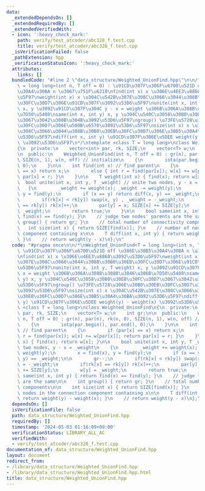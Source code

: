 ```yaml
---
data:
  _extendedDependsOn: []
  _extendedRequiredBy: []
  _extendedVerifiedWith:
  - icon: ':heavy_check_mark:'
    path: verify/test_atcoder/abc328_f.test.cpp
    title: verify/test_atcoder/abc328_f.test.cpp
  _isVerificationFailed: false
  _pathExtension: hpp
  _verificationStatusIcon: ':heavy_check_mark:'
  attributes:
    links: []
  bundledCode: "#line 2 \"data_structure/Weighted_UnionFind.hpp\"\n\n/*\nWeighted_UnionFind<T\
    \ = long long>(int n, T off = 0) : \u91CD\u307F\u306F\u6700\u521D off \u306E\u30B5\
    \u30A4\u30BA n \u3067\u751F\u6210\nfind(int x) x \u306E\u4EE3\u8868\u3092\u53D6\
    \u5F97\nweight(int x) x \u304C\u542B\u307E\u308C\u3066\u3044\u308B\u30B0\u30EB\
    \u30FC\u30D7\u306E\u91CD\u307F\u3092\u53D6\u5F97\nunite(int x, int y, T weight)\
    \ x, y \u3092\u91CD\u307F\u304C y - x = weight \u306B\u306A\u308B\u3088\u3046\u306B\
    \u7D50\u5408\nsame(int x, int y) x, y \u304C\u540C\u3058\u30B0\u30EB\u30FC\u30D7\
    \u3067\u3042\u308B\u304B\u3092\u53D6\u5F97\ngroup() \u73FE\u5728\u306E\u30B0\u30EB\
    \u30FC\u30D7\u306E\u500B\u6570\u3092\u53D6\u5F97\nsize(int x) x \u304C\u542B\u307E\
    \u308C\u3066\u3044\u308B\u30B0\u30EB\u30FC\u30D7\u306E\u30B5\u30A4\u30BA\u3092\
    \u53D6\u5F97\ndiff(int x, int y) \u91CD\u307F\u306E\u5DEE weight(y) - weight(x)\
    \ \u3092\u53D6\u5F97\n*/\ntemplate <class T = long long>\nclass Weighted_UnionFind\n\
    {\n  private:\n    vector<int> par, rk, SIZE;\n    vector<T> w;\n    int gr;\n\
    \n  public:\n    Weighted_UnionFind(int n, T off = 0) : gr(n), par(n), rk(n, 0),\
    \ SIZE(n, 1), w(n, off) // initialize\n    {\n        iota(par.begin(), par.end(),\
    \ 0);\n    }\n\n    int find(int x) // find parent\n    {\n        if (par[x]\
    \ == x) return x;\n        else { int r = find(par[x]); w[x] += w[par[x]]; return\
    \ par[x] = r; }\n    }\n\n    T weight(int x) { find(x); return w[x]; }\n\n  \
    \  bool unite(int x, int y, T _weight) // unite two nodes, y - x = _weight\n \
    \   {\n        _weight += weight(x); _weight -= weight(y);\n        x = find(x),\
    \ y = find(y);\n        if (x == y) return diff(x, y) == _weight;\n\n        gr--;\n\
    \        if(rk[x] < rk[y]) swap(x, y) , _weight = -_weight;\n        if(rk[x]\
    \ == rk[y]) rk[x]++;\n        par[y] = x; SIZE[x] += SIZE[y];\n        w[y] =\
    \ _weight;\n        return true;\n    }\n\n    bool same(int x, int y) { return\
    \ find(x) == find(y); }\n    // judge two nodes' parents are the same\n\n    int\
    \ group() { return gr; }\n    // total number of connectivity components\n\n \
    \   int size(int x) { return SIZE[find(x)]; }\n    // number of nodes in the connection\
    \ component containing x\n\n    T diff(int x, int y) { return weight(y) - weight(x);\
    \ }\n    // return weight(y - x)\n};\n"
  code: "#pragma once\n\n/*\nWeighted_UnionFind<T = long long>(int n, T off = 0) :\
    \ \u91CD\u307F\u306F\u6700\u521D off \u306E\u30B5\u30A4\u30BA n \u3067\u751F\u6210\
    \nfind(int x) x \u306E\u4EE3\u8868\u3092\u53D6\u5F97\nweight(int x) x \u304C\u542B\
    \u307E\u308C\u3066\u3044\u308B\u30B0\u30EB\u30FC\u30D7\u306E\u91CD\u307F\u3092\
    \u53D6\u5F97\nunite(int x, int y, T weight) x, y \u3092\u91CD\u307F\u304C y -\
    \ x = weight \u306B\u306A\u308B\u3088\u3046\u306B\u7D50\u5408\nsame(int x, int\
    \ y) x, y \u304C\u540C\u3058\u30B0\u30EB\u30FC\u30D7\u3067\u3042\u308B\u304B\u3092\
    \u53D6\u5F97\ngroup() \u73FE\u5728\u306E\u30B0\u30EB\u30FC\u30D7\u306E\u500B\u6570\
    \u3092\u53D6\u5F97\nsize(int x) x \u304C\u542B\u307E\u308C\u3066\u3044\u308B\u30B0\
    \u30EB\u30FC\u30D7\u306E\u30B5\u30A4\u30BA\u3092\u53D6\u5F97\ndiff(int x, int\
    \ y) \u91CD\u307F\u306E\u5DEE weight(y) - weight(x) \u3092\u53D6\u5F97\n*/\ntemplate\
    \ <class T = long long>\nclass Weighted_UnionFind\n{\n  private:\n    vector<int>\
    \ par, rk, SIZE;\n    vector<T> w;\n    int gr;\n\n  public:\n    Weighted_UnionFind(int\
    \ n, T off = 0) : gr(n), par(n), rk(n, 0), SIZE(n, 1), w(n, off) // initialize\n\
    \    {\n        iota(par.begin(), par.end(), 0);\n    }\n\n    int find(int x)\
    \ // find parent\n    {\n        if (par[x] == x) return x;\n        else { int\
    \ r = find(par[x]); w[x] += w[par[x]]; return par[x] = r; }\n    }\n\n    T weight(int\
    \ x) { find(x); return w[x]; }\n\n    bool unite(int x, int y, T _weight) // unite\
    \ two nodes, y - x = _weight\n    {\n        _weight += weight(x); _weight -=\
    \ weight(y);\n        x = find(x), y = find(y);\n        if (x == y) return diff(x,\
    \ y) == _weight;\n\n        gr--;\n        if(rk[x] < rk[y]) swap(x, y) , _weight\
    \ = -_weight;\n        if(rk[x] == rk[y]) rk[x]++;\n        par[y] = x; SIZE[x]\
    \ += SIZE[y];\n        w[y] = _weight;\n        return true;\n    }\n\n    bool\
    \ same(int x, int y) { return find(x) == find(y); }\n    // judge two nodes' parents\
    \ are the same\n\n    int group() { return gr; }\n    // total number of connectivity\
    \ components\n\n    int size(int x) { return SIZE[find(x)]; }\n    // number of\
    \ nodes in the connection component containing x\n\n    T diff(int x, int y) {\
    \ return weight(y) - weight(x); }\n    // return weight(y - x)\n};\n"
  dependsOn: []
  isVerificationFile: false
  path: data_structure/Weighted_UnionFind.hpp
  requiredBy: []
  timestamp: '2024-05-03 01:16:09+09:00'
  verificationStatus: LIBRARY_ALL_AC
  verifiedWith:
  - verify/test_atcoder/abc328_f.test.cpp
documentation_of: data_structure/Weighted_UnionFind.hpp
layout: document
redirect_from:
- /library/data_structure/Weighted_UnionFind.hpp
- /library/data_structure/Weighted_UnionFind.hpp.html
title: data_structure/Weighted_UnionFind.hpp
---
```


